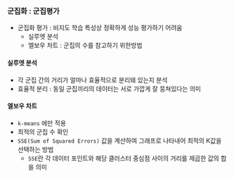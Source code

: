 ### 군집화 : 군집평가
- 군집화 평가 : 비지도 학습 특성상 정확하게 성능 평가하기 어려움
  - 실루엣 분석
  - 엘보우 차트 : 군집의 수를 참고하기 위한방법

#### 실루엣 분석
- 각 군집 간의 거리가 얼마나 효율적으로 분리돼 있는지 분석
- 효율적 분리 : 동일 군집끼리의 데이터는 서로 가깝게 잘 뭉쳐있다는 의미

#### 엘보우 차트
- `k-means` 에만 적용
- 최적의 군집 수 확인
- `SSE(Sum of Squared Errors)` 값을 계산하여 그래프로 나타내어 최적의 K값을 선택하는 방법
  - `SSE`란 각 데이터 포인트와 해당 클러스터 중심점 사이의 거리를 제곱한 값의 합을 의미